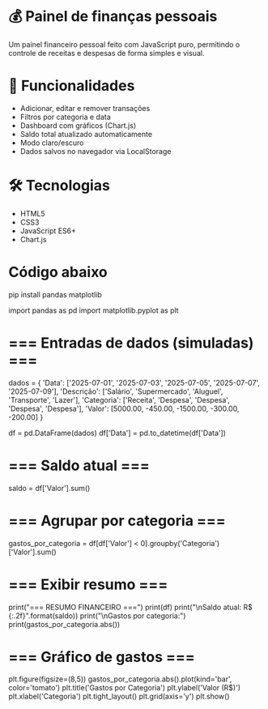 # 💰 Painel de finanças pessoais

Um painel financeiro pessoal feito com JavaScript puro, permitindo o controle de receitas e despesas de forma simples e visual.

# 🚀 Funcionalidades
- Adicionar, editar e remover transações
- Filtros por categoria e data
- Dashboard com gráficos (Chart.js)
- Saldo total atualizado automaticamente
- Modo claro/escuro
- Dados salvos no navegador via LocalStorage

# 🛠️ Tecnologias
- HTML5
- CSS3
- JavaScript ES6+
- Chart.js

# **Código abaixo**

pip install pandas matplotlib

import pandas as pd
import matplotlib.pyplot as plt

# === Entradas de dados (simuladas) ===
dados = {
    'Data': ['2025-07-01', '2025-07-03', '2025-07-05', '2025-07-07', '2025-07-09'],
    'Descrição': ['Salário', 'Supermercado', 'Aluguel', 'Transporte', 'Lazer'],
    'Categoria': ['Receita', 'Despesa', 'Despesa', 'Despesa', 'Despesa'],
    'Valor': [5000.00, -450.00, -1500.00, -300.00, -200.00]
}

df = pd.DataFrame(dados)
df['Data'] = pd.to_datetime(df['Data'])

# === Saldo atual ===
saldo = df['Valor'].sum()

# === Agrupar por categoria ===
gastos_por_categoria = df[df['Valor'] < 0].groupby('Categoria')['Valor'].sum()

# === Exibir resumo ===
print("=== RESUMO FINANCEIRO ===")
print(df)
print("\nSaldo atual: R$ {:.2f}".format(saldo))
print("\nGastos por categoria:")
print(gastos_por_categoria.abs())

# === Gráfico de gastos ===
plt.figure(figsize=(8,5))
gastos_por_categoria.abs().plot(kind='bar', color='tomato')
plt.title('Gastos por Categoria')
plt.ylabel('Valor (R$)')
plt.xlabel('Categoria')
plt.tight_layout()
plt.grid(axis='y')
plt.show()
